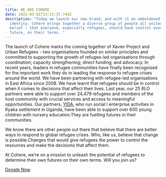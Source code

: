 ```yaml
---
title: WE ARE COHERE
date: 2022-03-01T13:12:37.744Z
description: "Today we launch our new brand, and with it an emboldened sense of
  identity. Cohere brings together a diverse group of people all united in one
  belief – that everyone, especially refugees, should have control over their
  future, on their terms. "
---
```

<!--StartFragment-->

The launch of Cohere marks the coming together of Xavier Project and Urban Refugees - two organisations founded on similar principles and committed to supporting the growth of refugee-led organisations through coordination; capacity strengthening; direct funding; and advocacy. In recent years, leaders in refugee communities have finally been recognised for the important work they do in leading the response to refugee crises around the world. We have been partnering with refugee-led organisations in East Africa since 2008. We have learnt that refugees should be in control when it comes to decisions that affect their lives. Last year, our 25 RLO partners were able to support over 24,479 refugees and members of the host community with crucial services and access to meaningful opportunities. Our partners, [YIDA](https://reframe.network/profile.php?org=YIDA), who run social l enterprise activities in Kyaka settlement in Uganda, have been able to support over 600 young children with nursery education.They are fuelling futures in their communities. 

We know there are other people out there that believe that there are better ways to respond to global refugee crises. Who, like us, believe that change is possible.Changes that would give refugees the power to control the resources and make the decisions that affect them. 

At Cohere, we’re on a mission to unleash the potential of refugees to determine their own futures on their own terms. Will you join us? 

[Donate Now](http://eepurl.com/hVLcTb)

<!--EndFragment-->